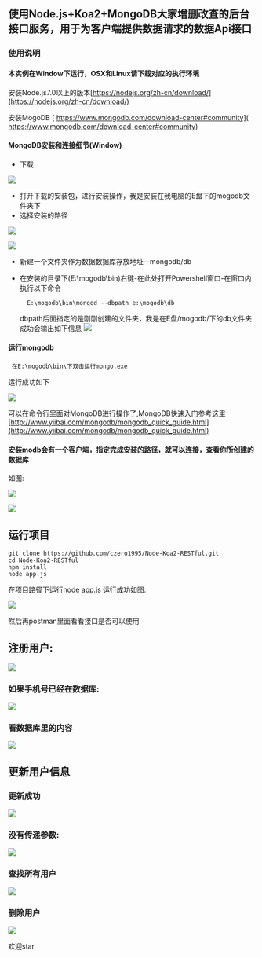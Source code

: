 ## 使用Node.js+Koa2+MongoDB大家增删改查的后台接口服务，用于为客户端提供数据请求的数据Api接口

### 使用说明
#### 本实例在Window下运行，OSX和Linux请下载对应的执行环境
安装Node.js7.0以上的版本[https://nodejs.org/zh-cn/download/](https://nodejs.org/zh-cn/download/)

安装MogoDB [	https://www.mongodb.com/download-center#community](	https://www.mongodb.com/download-center#community)

#### MongoDB安装和连接细节(Window)
* 下载

![](https://user-gold-cdn.xitu.io/2018/1/3/160ba5b00357a37d?w=500&h=269&f=png&s=82114)

* 打开下载的安装包，进行安装操作，我是安装在我电脑的E盘下的mogodb文件夹下
* 选择安装的路径

![](https://user-gold-cdn.xitu.io/2018/1/3/160ba5bd914f3b83?w=500&h=388&f=jpeg&s=34245)

![](https://user-gold-cdn.xitu.io/2018/1/3/160ba5c0df92bbca?w=500&h=391&f=jpeg&s=45105)

* 新建一个文件夹作为数据数据库存放地址--mongodb/db
* 在安装的目录下(E:\mogodb\bin\)右键-在此处打开Powershell窗口-在窗口内执行以下命令

        E:\mogodb\bin\mongod --dbpath e:\mogodb\db
    
    dbpath后面指定的是刚刚创建的文件夹，我是在E盘/mogodb/下的db文件夹
成功会输出如下信息
![](https://user-gold-cdn.xitu.io/2018/1/3/160ba2873414198f?w=500&h=267&f=png&s=182698)

#### 运行mongodb

     在E:\mogodb\bin\下双击运行mongo.exe

 运行成功如下


![](https://user-gold-cdn.xitu.io/2018/1/3/160ba29c50e7bba7?w=500&h=261&f=png&s=83044)

可以在命令行里面对MongoDB进行操作了,MongoDB快速入门参考这里[http://www.yiibai.com/mongodb/mongodb_quick_guide.html](http://www.yiibai.com/mongodb/mongodb_quick_guide.html)

#### 安装modb会有一个客户端，指定完成安装的路径，就可以连接，查看你所创建的数据库
 如图:

![](https://user-gold-cdn.xitu.io/2018/1/3/160ba5671184afd5?w=84&h=95&f=png&s=9005)

![](https://user-gold-cdn.xitu.io/2018/1/3/160ba2ceabbccf48?w=500&h=316&f=png&s=86463)

## 运行项目

    git clone https://github.com/czero1995/Node-Koa2-RESTful.git
    cd Node-Koa2-RESTful
    npm install
    node app.js

 在项目路径下运行node app.js
 运行成功如图:


![](https://user-gold-cdn.xitu.io/2018/1/3/160ba576718ef776?w=313&h=26&f=png&s=816)

 然后再postman里面看看接口是否可以使用
 
 ## 注册用户:
    
![](https://user-gold-cdn.xitu.io/2018/1/3/160ba57f1d0ca075?w=500&h=190&f=png&s=45965)

 ### 如果手机号已经在数据库:

![](https://user-gold-cdn.xitu.io/2018/1/3/160ba58460efdc19?w=500&h=170&f=png&s=40106)

 ### 看数据库里的内容

![](https://user-gold-cdn.xitu.io/2018/1/3/160ba587a5821874?w=500&h=303&f=png&s=103626)

 ## 更新用户信息

### 更新成功

![](https://user-gold-cdn.xitu.io/2018/1/3/160ba592958b9a2f?w=500&h=234&f=png&s=68537)

 ### 没有传递参数:

![](https://user-gold-cdn.xitu.io/2018/1/3/160ba5962da7d978?w=500&h=210&f=png&s=55084)

 ### 查找所有用户

![](https://user-gold-cdn.xitu.io/2018/1/3/160ba5a3b29bccda?w=500&h=328&f=png&s=100994)

 ### 删除用户


![](https://user-gold-cdn.xitu.io/2018/1/3/160ba59b5d10839a?w=500&h=219&f=png&s=64395)


欢迎star